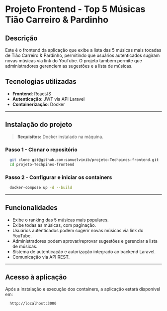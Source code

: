 # Projeto Frontend - Top 5 Músicas Tião Carreiro & Pardinho

## Descrição

Este é o frontend da aplicação que exibe a lista das 5 músicas mais tocadas de Tião Carreiro & Pardinho, permitindo que usuários autenticados sugiram novas músicas via link do YouTube. O projeto também permite que administradores gerenciem as sugestões e a lista de músicas.

## Tecnologias utilizadas

- **Frontend**: ReactJS
- **Autenticação**: JWT via API Laravel
- **Containerização**: Docker

---

## Instalação do projeto

> **Requisitos:** Docker instalado na máquina.

### Passo 1 - Clonar o repositório

```bash
  git clone git@github.com:samuelvinib/projeto-Techpines-frontend.git
  cd projeto-Techpines-frontend
``` 

### Passo 2 - Configurar e iniciar os containers

```bash
  docker-compose up -d --build
```

---

## Funcionalidades

- Exibe o ranking das 5 músicas mais populares.
- Exibe todas as músicas, com paginação.
- Usuários autenticados podem sugerir novas músicas via link do YouTube.
- Administradores podem aprovar/reprovar sugestões e gerenciar a lista de músicas.
- Sistema de autenticação e autorização integrado ao backend Laravel.
- Comunicação via API REST.

---

## Acesso à aplicação

Após a instalação e execução dos containers, a aplicação estará disponível em:

```bash
  http://localhost:3000
```
